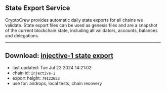 ## State Export Service
CryptoCrew provides automatic daily state exports for all chains we validate. State export files can be used as genesis files and are a snapshot of the current blockchain state, including all validators, accounts, balances and delegations.

---
**Download: [injective-1 state export](https://dl-eu2.ccvalidators.com/SERVICE/injective/injective-1_export_79122653.json)**
---

- last updated: Tue Jul 23 2024 14:21:02
- chain id: `injective-1`
- export height: `79122653`
- use for: airdrops, local tests, chain recovery
